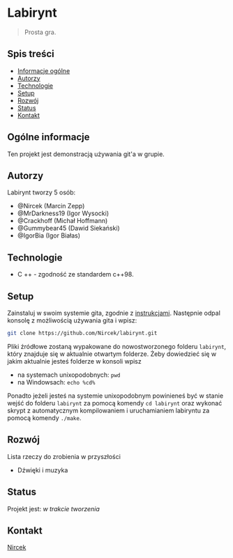 # Labirynt
> Prosta gra.

## Spis treści
* [Informacje ogólne](#ogólne-informacje)
* [Autorzy](#autorzy)
* [Technologie](#technologie)
* [Setup](#setup)
* [Rozwój](#rozwój)
* [Status](#status)
* [Kontakt](#kontakt)

## Ogólne informacje
Ten projekt jest demonstracją używania git'a w grupie.

## Autorzy
Labirynt tworzy 5 osób:
* @Nircek (Marcin Zepp)
* @MrDarkness19 (Igor Wysocki)
* @Crackhoff (Michał Hoffmann)
* @Gummybear45 (Dawid Siekański)
* @IgorBia (Igor Białas)

## Technologie
* C ++ - zgodność ze standardem c++98.

## Setup
Zainstaluj w swoim systemie gita, zgodnie z [instrukcjami](https://git-scm.com/book/en/v2/Getting-Started-Installing-Git).
Następnie odpal konsolę z możliwością używania gita i wpisz:
``` bash
git clone https://github.com/Nircek/labirynt.git
```
Pliki źródłowe zostaną wypakowane do nowostworzonego folderu `labirynt`, który znajduje się w aktualnie otwartym folderze.
Żeby dowiedzieć się w jakim aktualnie jesteś folderze w konsoli wpisz
* na systemach unixopodobnych: `pwd`
* na Windowsach: `echo %cd%`

Ponadto jeżeli jesteś na systemie unixopodobnym powinieneś być w stanie wejść do folderu `labirynt` za pomocą komendy `cd labirynt` oraz wykonać skrypt z automatycznym kompilowaniem i uruchamianiem labiryntu za pomocą komendy `./make`.

## Rozwój
Lista rzeczy do zrobienia w przyszłości
* Dźwięki i muzyka

## Status
Projekt jest: _w trakcie tworzenia_

## Kontakt
[Nircek](mailto:m.zepp@outlook.com)

